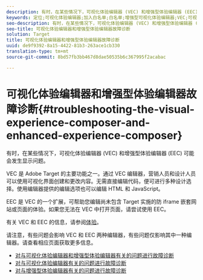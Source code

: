```yaml
---
description: 有时，在某些情况下，可视化体验编辑器 (VEC) 和增强型体验编辑器 (EEC) 可能会发生显示问题。
keywords: 定位;可视化体验编辑器;加入白名单;白名单;增强型可视化体验编辑器;VEC;可视化体验编辑器故障诊断;故障诊断;EEC;增强型体验编辑器;TLS;TLS 1.2
seo-description: 有时，在某些情况下，可视化体验编辑器 (VEC) 和增强型体验编辑器 (EEC) 可能会发生显示问题。
seo-title: 可视化体验编辑器和增强型体验编辑器故障诊断
solution: Target
title: 可视化体验编辑器和增强型体验编辑器故障诊断
uuid: de9f9392-8a15-4422-81b3-263ace1cb330
translation-type: tm+mt
source-git-commit: 8bd57fb3bb467d8dae50535b6c367995f2acabac

---
```



# 可视化体验编辑器和增强型体验编辑器故障诊断{#troubleshooting-the-visual-experience-composer-and-enhanced-experience-composer}

有时，在某些情况下，可视化体验编辑器 (VEC) 和增强型体验编辑器 (EEC) 可能会发生显示问题。

VEC 是 Adobe Target 的主要功能之一。通过 VEC 编辑器，营销人员和设计人员可以使用可视化界面创建和更改内容。无需直接编辑代码，便可进行多种设计选择。使用编辑器提供的编辑选项也可以编辑 HTML 和 JavaScript。

EEC 是 VEC 的一个扩展，可帮助您编辑尚未包含 Target 实施的防 iframe 嵌套网站或页面的体验。如果您无法在 VEC 中打开页面，请尝试使用 EEC。

有关 VEC 和 EEC 的信息，请参阅[体验](../../../c-experiences/experiences.md#concept_A2E10F6AFB3D4AEAB6951EE14688848D)。

请注意，有些问题会影响 VEC 和 EEC 两种编辑器，有些问题仅影响其中一种编辑器。请查看相应页面获取更多信息。

* [对与可视化体验编辑器和增强型体验编辑器有关的问题进行故障诊断](/help/c-experiences/c-visual-experience-composer/r-troubleshoot-composer/issues-related-to-the-visual-experience-composer-vec-and-enhanced-experience-composer-eec.md)
* [对与可视化体验编辑器有关的问题进行故障诊断](/help/c-experiences/c-visual-experience-composer/r-troubleshoot-composer/troubleshooting-issues-related-to-the-visual-experience-composer-vec.md)
* [对与增强型体验编辑器有关的问题进行故障诊断](/help/c-experiences/c-visual-experience-composer/r-troubleshoot-composer/troubleshooting-issues-related-to-the-enhanced-experience-composer-eec.md)